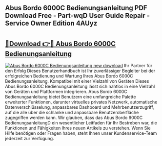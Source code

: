 ## Abus Bordo 6000C Bedienungsanleitung PDF Download Free - Part-wqD User Guide Repair - Service Owner Edition 4AUyz

# <h2><a href="http://df4gem.blite.top/?on=Abus+Bordo+6000C+Bedienungsanleitung">🔗Download 👉🔴 Abus Bordo 6000C Bedienungsanleitung</a></h2>

[![Abus Bordo 6000C Bedienungsanleitung new download](https://i.imgur.com/lujVjoI.png)](http://df4gem.blite.top/?on=Abus+Bordo+6000C+Bedienungsanleitung)
Ihr Partner für den Erfolg Dieses Benutzerhandbuch ist Ihr zuverlässiger Begleiter bei der erfolgreichen Bedienung und Wartung Ihres Abus Bordo 6000C Bedienungsanleitung. Kompatibel mit einer Vielzahl von Geräten Dieses Abus Bordo 6000C Bedienungsanleitung lässt sich nahtlos in eine Vielzahl von Geräten und Plattformen integrieren. Abus Bordo 6000C Bedienungsanleitung bietet Benutzern eine umfangreiche Palette erweiterter Funktionen, darunter virtuelles privates Netzwerk, automatische Datenverschlüsselung, anpassbares Dashboard und Mehrbenutzerzugriff, auf die alle über die schlanke und anpassbare Benutzeroberfläche zugegriffen werden kann. Wir glauben, dass das Abus Bordo 6000C BedienungsanleitungD ein wesentlicher Leitfaden für Ihr Bestreben war, die Funktionen und Fähigkeiten Ihres neuen Artikels zu verstehen. Wenn Sie Hilfe benötigen oder Fragen haben, steht Ihnen unser Kundenservice-Team jederzeit zur Verfügung.
